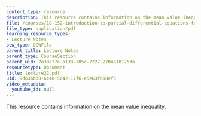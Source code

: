 ```yaml
---
content_type: resource
description: This resource contains information on the mean value inequality.
file: /courses/18-152-introduction-to-partial-differential-equations-fall-2005/9d636b386c48564217f6e5e63fd98ef5_lecture22.pdf
file_type: application/pdf
learning_resource_types:
- Lecture Notes
ocw_type: OCWFile
parent_title: Lecture Notes
parent_type: CourseSection
parent_uid: 2a38a77e-a133-705c-7227-27043181253a
resourcetype: Document
title: lecture22.pdf
uid: 9d636b38-6c48-5642-17f6-e5e63fd98ef5
video_metadata:
  youtube_id: null
---
```

This resource contains information on the mean value inequality.

